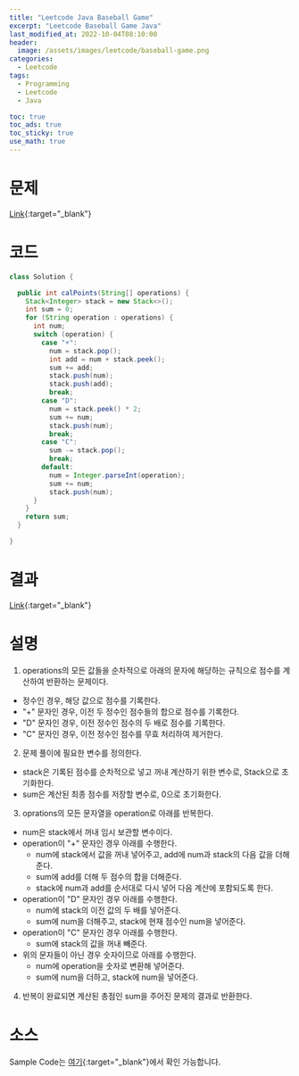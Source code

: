 ```yaml
---
title: "Leetcode Java Baseball Game"
excerpt: "Leetcode Baseball Game Java"
last_modified_at: 2022-10-04T08:10:00
header:
  image: /assets/images/leetcode/baseball-game.png
categories:
  - Leetcode
tags:
  - Programming
  - Leetcode
  - Java

toc: true
toc_ads: true
toc_sticky: true
use_math: true
---
```

# 문제
[Link](https://leetcode.com/problems/baseball-game){:target="_blank"}

# 코드
```java
class Solution {

  public int calPoints(String[] operations) {
    Stack<Integer> stack = new Stack<>();
    int sum = 0;
    for (String operation : operations) {
      int num;
      switch (operation) {
        case "+":
          num = stack.pop();
          int add = num + stack.peek();
          sum += add;
          stack.push(num);
          stack.push(add);
          break;
        case "D":
          num = stack.peek() * 2;
          sum += num;
          stack.push(num);
          break;
        case "C":
          sum -= stack.pop();
          break;
        default:
          num = Integer.parseInt(operation);
          sum += num;
          stack.push(num);
      }
    }
    return sum;
  }

}
```

# 결과
[Link](https://leetcode.com/submissions/detail/814952148/){:target="_blank"}

# 설명
1. operations의 모든 값들을 순차적으로 아래의 문자에 해당하는 규칙으로 점수를 계산하여 반환하는 문제이다.
- 정수인 경우, 해당 값으로 점수를 기록한다.
- "+" 문자인 경우, 이전 두 정수인 점수들의 합으로 점수를 기록한다.
- "D" 문자인 경우, 이전 정수인 점수의 두 배로 점수를 기록한다.
- "C" 문자인 경우, 이전 정수인 점수를 무효 처리하여 제거한다.

2. 문제 풀이에 필요한 변수를 정의한다.
- stack은 기록된 점수를 순차적으로 넣고 꺼내 계산하기 위한 변수로, Stack으로 초기화한다.
- sum은 계산된 최종 점수를 저장할 변수로, 0으로 초기화한다.

3. oprations의 모든 문자열을 operation로 아래를 반복한다.
- num은 stack에서 꺼내 임시 보관할 변수이다.
- operation이 "+" 문자인 경우 아래를 수행한다.
  - num에 stack에서 값을 꺼내 넣어주고, add에 num과 stack의 다음 값을 더해준다.
  - sum에 add를 더해 두 점수의 합을 더해준다.
  - stack에 num과 add를 순서대로 다시 넣어 다음 계산에 포함되도록 한다.
- operation이 "D" 문자인 경우 아래를 수행한다.
  - num에 stack의 이전 값의 두 배를 넣어준다.
  - sum에 num을 더해주고, stack에 현재 점수인 num을 넣어준다.
- operation이 "C" 문자인 경우 아래를 수행한다.
  - sum에 stack의 값을 꺼내 빼준다.
- 위의 문자들이 아닌 경우 숫자이므로 아래를 수행한다.
  - num에 operation을 숫자로 변환해 넣어준다.
  - sum에 num을 더하고, stack에 num을 넣어준다.

4. 반복이 완료되면 계산된 총점인 sum을 주어진 문제의 결과로 반환한다.

# 소스
Sample Code는 [여기](https://github.com/GracefulSoul/leetcode/blob/master/src/main/java/gracefulsoul/problems/BaseballGame.java){:target="_blank"}에서 확인 가능합니다.
